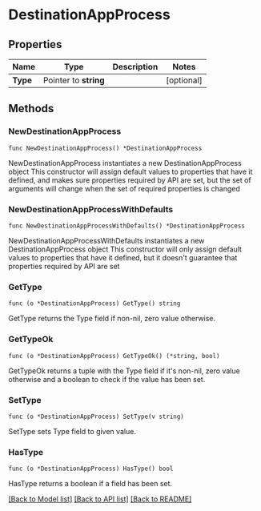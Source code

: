 # DestinationAppProcess

## Properties

Name | Type | Description | Notes
------------ | ------------- | ------------- | -------------
**Type** | Pointer to **string** |  | [optional] 

## Methods

### NewDestinationAppProcess

`func NewDestinationAppProcess() *DestinationAppProcess`

NewDestinationAppProcess instantiates a new DestinationAppProcess object
This constructor will assign default values to properties that have it defined,
and makes sure properties required by API are set, but the set of arguments
will change when the set of required properties is changed

### NewDestinationAppProcessWithDefaults

`func NewDestinationAppProcessWithDefaults() *DestinationAppProcess`

NewDestinationAppProcessWithDefaults instantiates a new DestinationAppProcess object
This constructor will only assign default values to properties that have it defined,
but it doesn't guarantee that properties required by API are set

### GetType

`func (o *DestinationAppProcess) GetType() string`

GetType returns the Type field if non-nil, zero value otherwise.

### GetTypeOk

`func (o *DestinationAppProcess) GetTypeOk() (*string, bool)`

GetTypeOk returns a tuple with the Type field if it's non-nil, zero value otherwise
and a boolean to check if the value has been set.

### SetType

`func (o *DestinationAppProcess) SetType(v string)`

SetType sets Type field to given value.

### HasType

`func (o *DestinationAppProcess) HasType() bool`

HasType returns a boolean if a field has been set.


[[Back to Model list]](../README.md#documentation-for-models) [[Back to API list]](../README.md#documentation-for-api-endpoints) [[Back to README]](../README.md)


